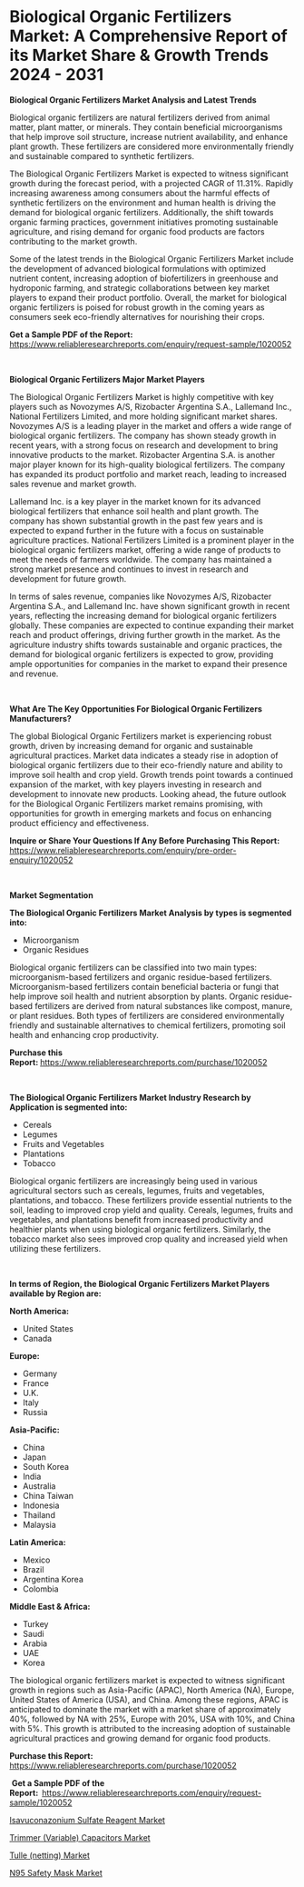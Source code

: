 <p><h1>Biological Organic Fertilizers Market: A Comprehensive Report of its Market Share & Growth Trends 2024 - 2031</h1></p><p><strong>Biological Organic Fertilizers Market Analysis and Latest Trends</strong></p>
<p><p>Biological organic fertilizers are natural fertilizers derived from animal matter, plant matter, or minerals. They contain beneficial microorganisms that help improve soil structure, increase nutrient availability, and enhance plant growth. These fertilizers are considered more environmentally friendly and sustainable compared to synthetic fertilizers.</p><p>The Biological Organic Fertilizers Market is expected to witness significant growth during the forecast period, with a projected CAGR of 11.31%. Rapidly increasing awareness among consumers about the harmful effects of synthetic fertilizers on the environment and human health is driving the demand for biological organic fertilizers. Additionally, the shift towards organic farming practices, government initiatives promoting sustainable agriculture, and rising demand for organic food products are factors contributing to the market growth.</p><p>Some of the latest trends in the Biological Organic Fertilizers Market include the development of advanced biological formulations with optimized nutrient content, increasing adoption of biofertilizers in greenhouse and hydroponic farming, and strategic collaborations between key market players to expand their product portfolio. Overall, the market for biological organic fertilizers is poised for robust growth in the coming years as consumers seek eco-friendly alternatives for nourishing their crops.</p></p>
<p><strong>Get a Sample PDF of the Report:&nbsp;</strong> <a href="https://www.reliableresearchreports.com/enquiry/request-sample/1020052">https://www.reliableresearchreports.com/enquiry/request-sample/1020052</a></p>
<p>&nbsp;</p>
<p><strong>Biological Organic Fertilizers Major Market Players</strong></p>
<p><p>The Biological Organic Fertilizers Market is highly competitive with key players such as Novozymes A/S, Rizobacter Argentina S.A., Lallemand Inc., National Fertilizers Limited, and more holding significant market shares. Novozymes A/S is a leading player in the market and offers a wide range of biological organic fertilizers. The company has shown steady growth in recent years, with a strong focus on research and development to bring innovative products to the market. Rizobacter Argentina S.A. is another major player known for its high-quality biological fertilizers. The company has expanded its product portfolio and market reach, leading to increased sales revenue and market growth.</p><p>Lallemand Inc. is a key player in the market known for its advanced biological fertilizers that enhance soil health and plant growth. The company has shown substantial growth in the past few years and is expected to expand further in the future with a focus on sustainable agriculture practices. National Fertilizers Limited is a prominent player in the biological organic fertilizers market, offering a wide range of products to meet the needs of farmers worldwide. The company has maintained a strong market presence and continues to invest in research and development for future growth.</p><p>In terms of sales revenue, companies like Novozymes A/S, Rizobacter Argentina S.A., and Lallemand Inc. have shown significant growth in recent years, reflecting the increasing demand for biological organic fertilizers globally. These companies are expected to continue expanding their market reach and product offerings, driving further growth in the market. As the agriculture industry shifts towards sustainable and organic practices, the demand for biological organic fertilizers is expected to grow, providing ample opportunities for companies in the market to expand their presence and revenue.</p></p>
<p>&nbsp;</p>
<p><strong>What Are The Key Opportunities For Biological Organic Fertilizers Manufacturers?</strong></p>
<p><p>The global Biological Organic Fertilizers market is experiencing robust growth, driven by increasing demand for organic and sustainable agricultural practices. Market data indicates a steady rise in adoption of biological organic fertilizers due to their eco-friendly nature and ability to improve soil health and crop yield. Growth trends point towards a continued expansion of the market, with key players investing in research and development to innovate new products. Looking ahead, the future outlook for the Biological Organic Fertilizers market remains promising, with opportunities for growth in emerging markets and focus on enhancing product efficiency and effectiveness.</p></p>
<p><strong>Inquire or Share Your Questions If Any Before Purchasing This Report:</strong> <a href="https://www.reliableresearchreports.com/enquiry/pre-order-enquiry/1020052">https://www.reliableresearchreports.com/enquiry/pre-order-enquiry/1020052</a></p>
<p>&nbsp;</p>
<p><strong>Market Segmentation</strong></p>
<p><strong>The Biological Organic Fertilizers Market Analysis by types is segmented into:</strong></p>
<p><ul><li>Microorganism</li><li>Organic Residues</li></ul></p>
<p><p>Biological organic fertilizers can be classified into two main types: microorganism-based fertilizers and organic residue-based fertilizers. Microorganism-based fertilizers contain beneficial bacteria or fungi that help improve soil health and nutrient absorption by plants. Organic residue-based fertilizers are derived from natural substances like compost, manure, or plant residues. Both types of fertilizers are considered environmentally friendly and sustainable alternatives to chemical fertilizers, promoting soil health and enhancing crop productivity.</p></p>
<p><strong>Purchase this Report:&nbsp;</strong><a href="https://www.reliableresearchreports.com/purchase/1020052">https://www.reliableresearchreports.com/purchase/1020052</a></p>
<p>&nbsp;</p>
<p><strong>The Biological Organic Fertilizers Market Industry Research by Application is segmented into:</strong></p>
<p><ul><li>Cereals</li><li>Legumes</li><li>Fruits and Vegetables</li><li>Plantations</li><li>Tobacco</li></ul></p>
<p><p>Biological organic fertilizers are increasingly being used in various agricultural sectors such as cereals, legumes, fruits and vegetables, plantations, and tobacco. These fertilizers provide essential nutrients to the soil, leading to improved crop yield and quality. Cereals, legumes, fruits and vegetables, and plantations benefit from increased productivity and healthier plants when using biological organic fertilizers. Similarly, the tobacco market also sees improved crop quality and increased yield when utilizing these fertilizers.</p></p>
<p>&nbsp;</p>
<p><strong>In terms of Region, the Biological Organic Fertilizers Market Players available by Region are:</strong></p>
<p>
    <p> <strong> North America: </strong>
        <ul>
            <li>United States</li>
            <li>Canada</li>
        </ul>
        </p> 
    <p> <strong> Europe: </strong>
        <ul>
            <li>Germany</li>
            <li>France</li>
            <li>U.K.</li>
            <li>Italy</li>
            <li>Russia</li>
        </ul>
        </p> 
    <p> <strong> Asia-Pacific: </strong>
        <ul>
            <li>China</li>
            <li>Japan</li>
            <li>South Korea</li>
            <li>India</li>
            <li>Australia</li>
            <li>China Taiwan</li>
            <li>Indonesia</li>
            <li>Thailand</li>
            <li>Malaysia</li>
        </ul>
        </p> 
    <p> <strong> Latin America: </strong>
        <ul>
            <li>Mexico</li>
            <li>Brazil</li>
            <li>Argentina Korea</li>
            <li>Colombia</li>
        </ul>
        </p> 
    <p> <strong> Middle East & Africa: </strong>
        <ul>
            <li>Turkey</li>
            <li>Saudi</li>
            <li>Arabia</li>
            <li>UAE</li>
            <li>Korea</li>
        </ul>
    </p>
    </p>
<p><p>The biological organic fertilizers market is expected to witness significant growth in regions such as Asia-Pacific (APAC), North America (NA), Europe, United States of America (USA), and China. Among these regions, APAC is anticipated to dominate the market with a market share of approximately 40%, followed by NA with 25%, Europe with 20%, USA with 10%, and China with 5%. This growth is attributed to the increasing adoption of sustainable agricultural practices and growing demand for organic food products.</p></p>
<p><strong>Purchase this Report: </strong><a href="https://www.reliableresearchreports.com/purchase/1020052">https://www.reliableresearchreports.com/purchase/1020052</a></p>
<p>&nbsp;<strong>Get a Sample PDF of the Report:&nbsp;&nbsp;</strong><a href="https://www.reliableresearchreports.com/enquiry/request-sample/1020052">https://www.reliableresearchreports.com/enquiry/request-sample/1020052</a></p>
<p><strong></strong></p>
<p><p><a href="https://angry-finch-aaf.notion.site/Isavuconazonium-Sulfate-Reagent-Market-Research-Report-The-Key-To-Successful-Business-Strategy-Fore-0e709ba7c5c5464181d6fcfaf4d31a5b">Isavuconazonium Sulfate Reagent Market</a></p><p><a href="https://view.publitas.com/reportprime-1/trimmer-variable-capacitors-market-furnish-information-about-market-size-market-share-market-dynamics-and-projections-spanning-from-2023-to-2030/">Trimmer (Variable) Capacitors Market</a></p><p><a href="https://view.publitas.com/reportprime-1/tulle-netting-market-size-reflecting-a-forecast-till-2030-market-by-type-by-application-and-by-geography/">Tulle (netting) Market</a></p><p><a href="https://view.publitas.com/reportprime-1/n95-safety-mask-market-research-report-provides-thorough-industry-overview-which-offers-an-in-depth-analysis-of-product-trends-and-new-market-divisions/">N95 Safety Mask Market</a></p></p>